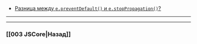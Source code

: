 - [Разница между `e.preventDefault()` и `e.stopPropagation()`?](https://youtu.be/CjdCxxqObaM?t=650)


___

___

### [[003 JSCore|Назад]]